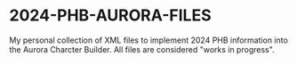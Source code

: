 # 2024-PHB-AURORA-FILES
My personal collection of XML files to implement 2024 PHB information into the Aurora Charcter Builder. All files are considered "works in progress".

